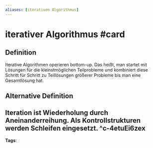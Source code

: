 ```yaml
---
aliases: [iterativen Algorithmus]
---
```


# iterativer Algorithmus #card
## Definition
Iterative Algorithmen operieren bottom-up. Das heißt, man startet mit Lösungen für die kleinstmöglichen Teilprobleme und kombiniert diese Schritt für Schritt zu Teillösungen größerer Probleme bis man eine Gesamtlösung hat.
## Alternative Definition
Iteration ist Wiederholung durch Aneinanderreihung. Als Kontrollstrukturen werden Schleifen eingesetzt.
^c-4etuEi6zex
---
**Tags**: 